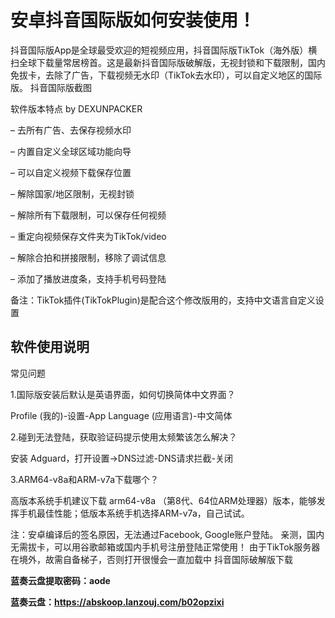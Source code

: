 # 安卓抖音国际版如何安装使用！

抖音国际版App是全球最受欢迎的短视频应用，抖音国际版TikTok（海外版）横扫全球下载量常居榜首。这是最新抖音国际版破解版，无视封锁和下载限制，国内免拔卡，去除了广告，下载视频无水印（TikTok去水印），可以自定义地区的国际版。 抖音国际版截图 

软件版本特点 by DEXUNPACKER 

– 去所有广告、去保存视频水印 

– 内置自定义全球区域功能向导 

– 可以自定义视频下载保存位置 

– 解除国家/地区限制，无视封锁 

– 解除所有下载限制，可以保存任何视频 

– 重定向视频保存文件夹为TikTok/video 

– 解除合拍和拼接限制，移除了调试信息 

– 添加了播放进度条，支持手机号码登陆 

备注：TikTok插件(TikTokPlugin)是配合这个修改版用的，支持中文语言自定义设置 

## 软件使用说明 

常见问题 

1.国际版安装后默认是英语界面，如何切换简体中文界面？ 

Profile (我的)-设置-App Language (应用语言)-中文简体 

2.碰到无法登陆，获取验证码提示使用太频繁该怎么解决？ 

安装 Adguard，打开设置->DNS过滤-DNS请求拦截-关闭 

3.ARM64-v8a和ARM-v7a下载哪个？

 高版本系统手机建议下载 arm64-v8a （第8代、64位ARM处理器）版本，能够发挥手机最佳性能；低版本系统手机选择ARM-v7a，自己试试。 

注：安卓编译后的签名原因，无法通过Facebook, Google账户登陆。 亲测，国内无需拔卡，可以用谷歌邮箱或国内手机号注册登陆正常使用！ 由于TikTok服务器在境外，故需自备梯子，否则打开很慢会一直加载中 抖音国际破解版下载 



**蓝奏云盘提取密码：aode** 

**蓝奏云盘：https://abskoop.lanzouj.com/b02opzixi** 

